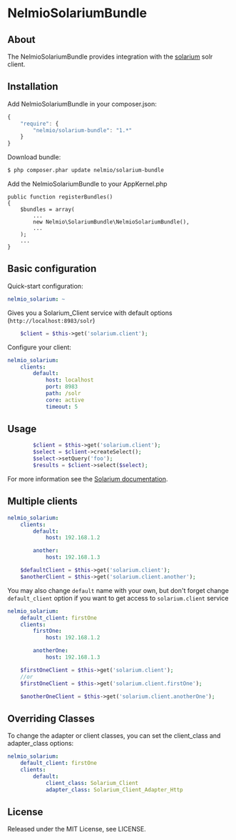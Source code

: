 # NelmioSolariumBundle

## About

The NelmioSolariumBundle provides integration with the [solarium](http://www.solarium-project.org)
solr client.

## Installation

Add NelmioSolariumBundle in your composer.json:

```js
{
    "require": {
        "nelmio/solarium-bundle": "1.*"
    }
}
```

Download bundle:

``` bash
$ php composer.phar update nelmio/solarium-bundle
```

Add the NelmioSolariumBundle to your AppKernel.php

    public function registerBundles()
    {
        $bundles = array(
            ...
            new Nelmio\SolariumBundle\NelmioSolariumBundle(),
            ...
        );
        ...
    }

## Basic configuration

Quick-start configuration:

```yaml
nelmio_solarium: ~
```

Gives you a Solarium_Client service with default options (`http://localhost:8983/solr`)

```php
    $client = $this->get('solarium.client');
```

Configure your client:

```yaml
nelmio_solarium:
    clients:
        default:
            host: localhost
            port: 8983
            path: /solr
            core: active
            timeout: 5
```

## Usage

```php
        $client = $this->get('solarium.client');
        $select = $client->createSelect();
        $select->setQuery('foo');
        $results = $client->select($select);
```

For more information see the [Solarium documentation](http://www.solarium-project.org/documentation/).

## Multiple clients

```yaml
nelmio_solarium:
    clients:
        default:
            host: 192.168.1.2

        another:
            host: 192.168.1.3
```

```php
    $defaultClient = $this->get('solarium.client');
    $anotherClient = $this->get('solarium.client.another');
```

You may also change `default` name with your own, but don't forget change `default_client` option if you want to get access to
`solarium.client` service

```yaml
nelmio_solarium:
    default_client: firstOne
    clients:
        firstOne:
            host: 192.168.1.2

        anotherOne:
            host: 192.168.1.3
```

```php
    $firstOneClient = $this->get('solarium.client');
    //or
    $firstOneClient = $this->get('solarium.client.firstOne');

    $anotherOneClient = $this->get('solarium.client.anotherOne');
```

## Overriding Classes

To change the adapter or client classes, you can set the client_class and adapter_class options:

```yaml
nelmio_solarium:
    default_client: firstOne
    clients:
        default:
            client_class: Solarium_Client
            adapter_class: Solarium_Client_Adapter_Http
```

## License

Released under the MIT License, see LICENSE.
